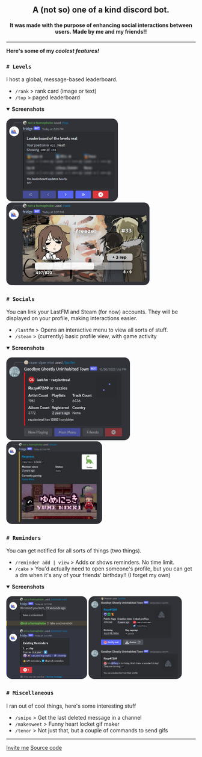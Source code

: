 <br><br>

<h2 align=center>A (not so) one of a kind discord bot.</h2>
<h4 align=center>It was made with the purpose of enhancing social interactions between users. Made by me and my friends!!</h4>

---

**Here's some of my *coolest features!***

### `# Levels`
I host a global, message-based leaderboard.
- `/rank` > rank card (image or text)
- `/top` > paged leaderboard

<details open>
<summary><a><b>Screenshots</b></a></summary>
<br>
<img src="img/showcase/showcase-1.png" height=220px style="border-radius: 15px">
<img src="img/showcase/showcase-2.png" height=220px style="border-radius: 15px">
</details>

### `# Socials`
You can link your LastFM and Steam (for now) accounts. They will be displayed on your profile, making interactions easier.
- `/lastfm` > Opens an interactive menu to view all sorts of stuff.
- `/steam` > (currently) basic profile view, with game activity

<details open>
<summary><a><b>Screenshots</b></a></summary>
<br>
<img src="img/showcase/showcase-3.png" height=220px style="border-radius: 15px">
<img src="img/showcase/showcase-4.png" height=220px style="border-radius: 15px">
</details>

### `# Reminders`
You can get notified for all sorts of things (two things).
- `/reminder add | view` > Adds or shows reminders. No time limit.
- `/cake` > You'd actually need to open someone's profile, but you can get a dm when it's any of your friends' birthday!! (I forget my own)

<details open>
<summary><a><b>Screenshots</b></a></summary>
<br>
<img src="img/showcase/showcase-5.png" height=220px style="border-radius: 15px">
<img src="img/showcase/showcase-6.png" height=220px style="border-radius: 15px">
</details>

### `# Miscellaneous`
I ran out of cool things, here's some interesting stuff
- `/snipe` > Get the last deleted message in a channel
- `/makesweet` > Funny heart locket gif maker
- `/tenor` > Not just that, but a couple of commands to send gifs
---
<span class="graahh"><i class="fab fa-discord fa-sm"></i> <a href="https://discord.com/api/oauth2/authorize?client_id=1008875850403414049&permissions=2063732172992&scope=applications.commands%20bot" target="_blank"> Invite me</a></span> <span class="graahh"><i class="fab fa-github fa-sm"></i> <a href="https://github.com/razyness/catness" target="_blank"> Source code</a></span>

<br>

